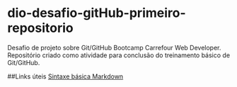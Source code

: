 # dio-desafio-gitHub-primeiro-repositorio
Desafio de projeto sobre Git/GitHub Bootcamp Carrefour Web Developer.
Repositório criado como atividade para conclusão do treinamento básico de Git/GitHub.


##Links úteis
[Sintaxe básica Markdown](https://www.markdownguide.org/basic-syntax/)


